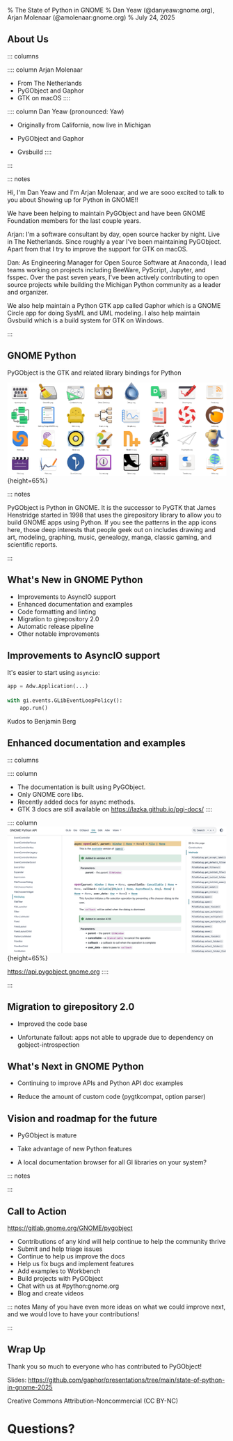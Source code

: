 % The State of Python in GNOME
% Dan Yeaw (@danyeaw:gnome.org), Arjan Molenaar (@amolenaar:gnome.org)
% July 24, 2025

## About Us

::: columns

:::: column
Arjan Molenaar

- From The Netherlands
- PyGObject and Gaphor
- GTK on macOS
::::

:::: column
Dan Yeaw (pronounced: Yaw)

- Originally from California, now live in Michigan

- PyGObject and Gaphor
- Gvsbuild
::::

:::

::: notes

Hi, I'm Dan Yeaw and I'm Arjan Molenaar, and we are sooo excited to talk to you
about Showing up for Python in GNOME!!

We have been helping to maintain PyGObject and have been GNOME Foundation members
for the last couple years.

Arjan:
I'm a software consultant by day, open source hacker by night. Live in The Netherlands.
Since roughly a year I've been maintaining PyGObject. Apart from that I try to improve
the support for GTK on macOS.

Dan:
As Engineering Manager for Open Source Software at Anaconda, I lead teams
working on projects including BeeWare, PyScript, Jupyter, and fsspec. Over the
past seven years, I've been actively contributing to open source projects while
building the Michigan Python community as a leader and organizer.

We also help maintain a Python GTK app called Gaphor which is a GNOME Circle
app for doing SysML and UML modeling. I also help maintain Gvsbuild which is
a build system for GTK on Windows.

:::

## GNOME Python

PyGObject is the GTK and related library bindings for Python

![](app-icons.png){height=65%}

::: notes

PyGObject is Python in GNOME. It is the successor to PyGTK that James Henstridge started in 1998 that uses the girepository library to allow you to build GNOME apps using Python. If you see the patterns in the app icons here, those deep interests that people geek out on includes drawing and art, modeling, graphing, music, genealogy, manga, classic gaming, and scientific reports.

:::

## What's New in GNOME Python

* Improvements to AsyncIO support
* Enhanced documentation and examples
* Code formatting and linting
* Migration to girepository 2.0
* Automatic release pipeline
* Other notable improvements

## Improvements to AsyncIO support

It's easier to start using `asyncio`:

```python
app = Adw.Application(...)

with gi.events.GLibEventLoopPolicy():
    app.run()
```

Kudos to Benjamin Berg

## Enhanced documentation and examples

::: columns

:::: column
* The documentation is built using PyGObject.
* Only GNOME core libs.
* Recently added docs for async methods.
* GTK 3 docs are still available on https://lazka.github.io/pgi-docs/
::::

:::: column
![](api-docs.png){height=65%}

https://api.pygobject.gnome.org
::::

:::

## Migration to girepository 2.0

* Improved the code base

* Unfortunate fallout: apps not able to upgrade due to dependency on gobject-introspection

## What's Next in GNOME Python

* Continuing to improve APIs and Python API doc examples

* Reduce the amount of custom code (pygtkcompat, option parser)

## Vision and roadmap for the future

* PyGObject is mature

* Take advantage of new Python features

* A local documentation browser for all GI libraries on your system?

::: notes

:::

## Call to Action

https://gitlab.gnome.org/GNOME/pygobject

- Contributions of any kind will help continue to help the community thrive
- Submit and help triage issues
- Continue to help us improve the docs
- Help us fix bugs and implement features
- Add examples to Workbench
- Build projects with PyGObject
- Chat with us at #python:gnome.org
- Blog and create videos

::: notes
Many of you have even more ideas on what we could improve next, and we would love to have your contributions!

:::

## Wrap Up

Thank you so much to everyone who has contributed to PyGObject!

Slides:
https://github.com/gaphor/presentations/tree/main/state-of-python-in-gnome-2025


Creative Commons Attribution-Noncommercial (CC BY-NC)

# Questions?
